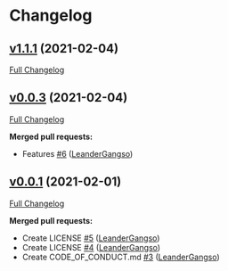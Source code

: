 # Changelog

## [v1.1.1](https://github.com/LeanderGangso/pyMyShareSDK/tree/v1.1.1) (2021-02-04)

[Full Changelog](https://github.com/LeanderGangso/pyMyShareSDK/compare/v0.0.3...v1.1.1)

## [v0.0.3](https://github.com/LeanderGangso/pyMyShareSDK/tree/v0.0.3) (2021-02-04)

[Full Changelog](https://github.com/LeanderGangso/pyMyShareSDK/compare/v0.0.1...v0.0.3)

**Merged pull requests:**

- Features [\#6](https://github.com/LeanderGangso/pyMyShareSDK/pull/6) ([LeanderGangso](https://github.com/LeanderGangso))

## [v0.0.1](https://github.com/LeanderGangso/pyMyShareSDK/tree/v0.0.1) (2021-02-01)

[Full Changelog](https://github.com/LeanderGangso/pyMyShareSDK/compare/80095634643353daa26e82793d48b6d57f234182...v0.0.1)

**Merged pull requests:**

- Create LICENSE [\#5](https://github.com/LeanderGangso/pyMyShareSDK/pull/5) ([LeanderGangso](https://github.com/LeanderGangso))
- Create LICENSE [\#4](https://github.com/LeanderGangso/pyMyShareSDK/pull/4) ([LeanderGangso](https://github.com/LeanderGangso))
- Create CODE\_OF\_CONDUCT.md [\#3](https://github.com/LeanderGangso/pyMyShareSDK/pull/3) ([LeanderGangso](https://github.com/LeanderGangso))
